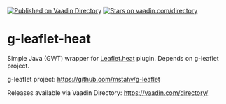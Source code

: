 [![Published on Vaadin  Directory](https://img.shields.io/badge/Vaadin%20Directory-published-00b4f0.svg)](https://vaadin.com/directory/component/g-leaflet-heat)
[![Stars on vaadin.com/directory](https://img.shields.io/vaadin-directory/star/g-leaflet-heat.svg)](https://vaadin.com/directory/component/g-leaflet-heat)

# g-leaflet-heat

Simple Java (GWT) wrapper for [Leaflet.heat](https://github.com/Leaflet/Leaflet.heat) plugin. Depends on g-leaflet project.

g-leaflet project:
https://github.com/mstahv/g-leaflet

Releases available via Vaadin Directory:
https://vaadin.com/directory/

